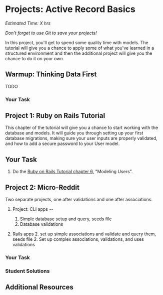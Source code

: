 # Projects: Active Record Basics
*Estimated Time: X hrs*

*Don't forget to use Git to save your projects!*

In this project, you'll get to spend some quality time with models.  The tutorial will give you a chance to apply some of what you've learned in a structured environment and then the additional project will give you the chance to do it on your own.

## Warmup: Thinking Data First

TODO

### Your Task


## Project 1: Ruby on Rails Tutorial

This chapter of the tutorial will give you a chance to start working with the database and models.  It will guide you through setting up your first database migrations, making sure your user inputs are properly validated, and how to add a secure password to your User model.

## Your Task

1. Do the [Ruby on Rails Tutorial chapter 6](http://ruby.railstutorial.org/chapters/modeling-users#top), "Modeling Users".


## Project 2: Micro-Reddit

Two separate projects, one after validations and one after associations.

1. Project: CLI apps -- 
    
    1. Simple database setup and query, seeds file
    2. Database validations
2. Rails apps
    2. set up simple associations and validate and query them, seeds file
    2. Set up complex associations, validations, and  uses validations

### Your Task

### Student Solutions

## Additional Resources

